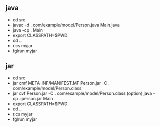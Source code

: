 ## java 
 - cd src
 - javac -d . com/example/model/Person.java Main.java
 - java -cp . Main
 - export CLASSPATH=$PWD
 - cd .. 
 - r.cs myjar
 - fglrun myjar

## jar
 - cd src
 - jar cmf META-INF/MANIFEST.MF Person.jar -C . com/example/model/Person.class
 - jar cvf Person.jar -C . com/example/model/Person.class (option)
 java -cp .:person.jar Main
 - export CLASSPATH=$PWD
 - cd ..
 - r.cs myjar 
 - fglrun myjar






